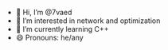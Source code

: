 - 👋 Hi, I’m @7vaed
- 👀 I’m interested in network and optimization
- 🌱 I’m currently learning C++
- 😄 Pronouns: he/any
